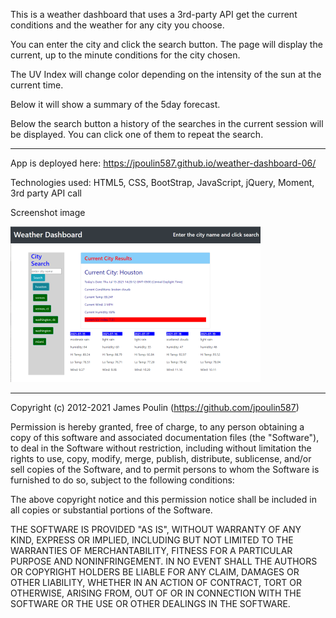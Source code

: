 This is a weather dashboard that uses a 3rd-party API get the current conditions and the weather for any city you choose.  

You can enter the city and click the search button.  The page will display the current, up to the minute conditions for the city chosen.  

The UV Index will change color depending on the intensity of the sun at the current time.

Below it will show a summary of the 5day forecast. 

Below the search button a history of the searches in the current session will be displayed.  You can click one of them to repeat the search.

------------------------------------------------
App is deployed here: https://jpoulin587.github.io/weather-dashboard-06/

Technologies used: HTML5, CSS, BootStrap, JavaScript, jQuery, Moment, 3rd party API call

Screenshot image

![The weather dashboard shows the current conditions and the 5 day forecast.](./weather-dashboard-400.png)

-----------------------------------------------
Copyright (c) 2012-2021 James Poulin (https://github.com/jpoulin587)

Permission is hereby granted, free of charge, to any person obtaining
a copy of this software and associated documentation files (the
"Software"), to deal in the Software without restriction, including
without limitation the rights to use, copy, modify, merge, publish,
distribute, sublicense, and/or sell copies of the Software, and to
permit persons to whom the Software is furnished to do so, subject to
the following conditions:

The above copyright notice and this permission notice shall be
included in all copies or substantial portions of the Software.

THE SOFTWARE IS PROVIDED "AS IS", WITHOUT WARRANTY OF ANY KIND,
EXPRESS OR IMPLIED, INCLUDING BUT NOT LIMITED TO THE WARRANTIES OF
MERCHANTABILITY, FITNESS FOR A PARTICULAR PURPOSE AND
NONINFRINGEMENT. IN NO EVENT SHALL THE AUTHORS OR COPYRIGHT HOLDERS BE
LIABLE FOR ANY CLAIM, DAMAGES OR OTHER LIABILITY, WHETHER IN AN ACTION
OF CONTRACT, TORT OR OTHERWISE, ARISING FROM, OUT OF OR IN CONNECTION
WITH THE SOFTWARE OR THE USE OR OTHER DEALINGS IN THE SOFTWARE.

